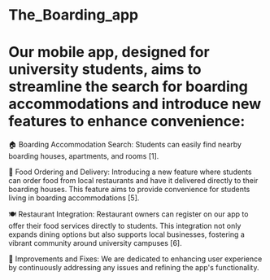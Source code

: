 # The_Boarding_app

# Our mobile app, designed for university students, aims to streamline the search for boarding accommodations and introduce new features to enhance convenience:
🏠 Boarding Accommodation Search: Students can easily find nearby boarding houses, apartments, and rooms [1].

🍔 Food Ordering and Delivery: Introducing a new feature where students can order food from local restaurants and have it delivered directly to their boarding houses. This feature aims to provide convenience for students living in boarding accommodations [5].

🍽️ Restaurant Integration: Restaurant owners can register on our app to offer their food services directly to students. This integration not only expands dining options but also supports local businesses, fostering a vibrant community around university campuses [6].

🔧 Improvements and Fixes: We are dedicated to enhancing user experience by continuously addressing any issues and refining the app's functionality.
